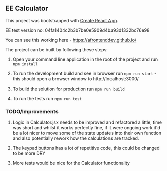 ## EE Calculator

This project was bootstrapped with [Create React App](https://github.com/facebook/create-react-app).

EE test version no: 04fa1404c2b3b7be0e5909d4ba93d1332bc76e98

You can see this working here - https://afrontenddev.github.io/

The project can be built by following these steps:

1.  Open your command line application in the root of the project and run `npm install`

2.  To run the development build and see in browser run `npm run start` - this should open a browser window to http://localhost:3000/

3.  To build the solution for production run `npm run build`

4.  To run the tests run `npm run test`

### TODO/Improvements
1) Logic in Calculator.jsx needs to be improved and refactored a little, time was short and whilst it works perfectly fine, if it were ongoing work it'd be a lot nicer to move some of the state updates into their own function and also potentially rework how the calculations are tracked.

2) The keypad buttons has a lot of repetitive code, this could be changed to be more DRY

3) More tests would be nice for the Calculator functionality